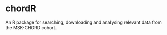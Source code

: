 # chordR
An R package for searching, downloading and analysing relevant data from the MSK-CHORD cohort.
